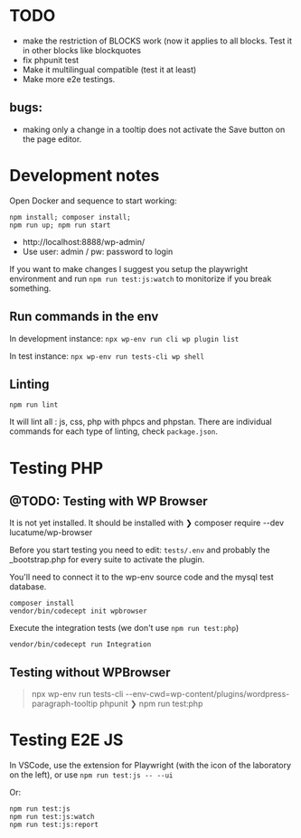 # TODO

- make the restriction of BLOCKS work (now it applies to all blocks. Test it in other blocks like blockquotes
- fix phpunit test
- Make it multilingual compatible (test it at least)
- Make more e2e testings.

## bugs:

- making only a change in a tooltip does not activate the Save button on the page editor.


# Development notes

Open Docker and sequence to start working:

```
npm install; composer install;
npm run up; npm run start
```

-   http://localhost:8888/wp-admin/
-   Use user: admin / pw: password to login

If you want to make changes I suggest you setup the playwright environment and run `npm run test:js:watch`
to monitorize if you break something.

## Run commands in the env

In development instance:
`npx wp-env run cli wp plugin list`

In test instance:
`npx wp-env run tests-cli wp shell`

## Linting

`npm run lint`

It will lint all : js, css, php with phpcs and phpstan.
There are individual commands for each type of linting, check `package.json`.

# Testing PHP

## @TODO: Testing with WP Browser

It is not yet installed. It should be installed with
❯ composer require --dev lucatume/wp-browser

Before you start testing you need to edit:
`tests/.env`
and probably the _bootstrap.php for every suite to activate the plugin.

You'll need to connect it to the wp-env source code and the mysql test database.

```
composer install
vendor/bin/codecept init wpbrowser
```

Execute the integration tests (we don't use `npm run test:php`)

```
vendor/bin/codecept run Integration
```

## Testing without WPBrowser

> npx wp-env run tests-cli --env-cwd=wp-content/plugins/wordpress-paragraph-tooltip phpunit
❯ npm run test:php

# Testing E2E JS

In VSCode, use the extension for Playwright (with the icon of the laboratory on the left),
or use `npm run test:js -- --ui`

Or:
```
npm run test:js
npm run test:js:watch
npm run test:js:report
```
